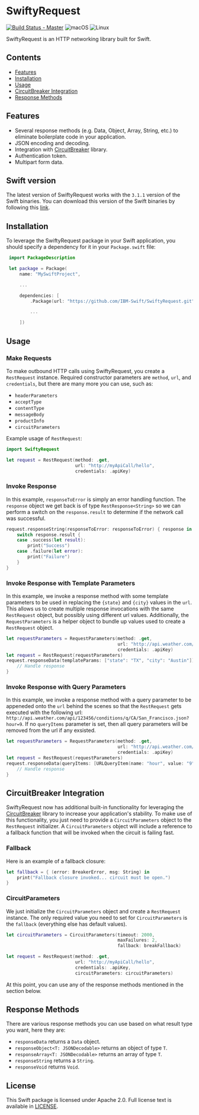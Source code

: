 # SwiftyRequest

[![Build Status - Master](https://travis-ci.org/IBM-Swift/SwiftyRequest.svg?branch=master)](https://travis-ci.org/IBM-Swift/SwiftyRequest)
![macOS](https://img.shields.io/badge/os-macOS-green.svg?style=flat)
![Linux](https://img.shields.io/badge/os-linux-green.svg?style=flat)

SwiftyRequest is an HTTP networking library built for Swift.

## Contents
* [Features](#features)
* [Installation](#installation)
* [Usage](#usage)
* [CircuitBreaker Integration](#circuitbreaker-integration)
* [Response Methods](#response-methods)

## Features
- Several response methods (e.g. Data, Object, Array, String, etc.) to eliminate boilerplate code in your application.
- JSON encoding and decoding.
- Integration with [CircuitBreaker](https://github.com/IBM-Swift/CircuitBreaker) library.
- Authentication token.
- Multipart form data.

## Swift version
The latest version of SwiftyRequest works with the `3.1.1` version of the Swift binaries. You can download this version of the Swift binaries by following this [link](https://swift.org/download/#releases).

## Installation
To leverage the SwiftyRequest package in your Swift application, you should specify a dependency for it in your `Package.swift` file:

```swift
 import PackageDescription

 let package = Package(
     name: "MySwiftProject",

     ...

     dependencies: [
         .Package(url: "https://github.com/IBM-Swift/SwiftyRequest.git", majorVersion: 0),

         ...

     ])
```

## Usage

### Make Requests
To make outbound HTTP calls using SwiftyRequest, you create a `RestRequest` instance. Required constructor parameters are `method`, `url`, and `credentials`, but there are many more you can use, such as:

- `headerParameters`
- `acceptType`
- `contentType`
- `messageBody`
- `productInfo`
- `circuitParameters`

Example usage of `RestRequest`:

```swift
import SwiftyRequest

let request = RestRequest(method: .get,
                          url: "http://myApiCall/hello",
                          credentials: .apiKey)
```

### Invoke Response
In this example, `responseToError` is simply an error handling function.
The `response` object we get back is of type `RestResponse<String>` so we can perform a switch on the `response.result` to determine if the network call was successful.

```swift
request.responseString(responseToError: responseToError) { response in
    switch response.result {
    case .success(let result):
        print("Success")
    case .failure(let error):
        print("Failure")
    }
}
```

### Invoke Response with Template Parameters

In this example, we invoke a response method with some template parameters to be used in replacing the `{state}` and `{city}` values in the `url`. This allows us to create multiple response invocations with the same `RestRequest` object, but possibly using different url values. Additionally, the `RequestParameters` is a helper object to bundle up values used to create a `RestRequest` object.

```swift
let requestParameters = RequestParameters(method: .get,
                                          url: "http://api.weather.com/api/123456/conditions/q/{state}/{city}.json",
                                          credentials: .apiKey)
let request = RestRequest(requestParameters)
request.responseData(templateParams: ["state": "TX", "city": "Austin"]) { response in
	// Handle response
}
```

### Invoke Response with Query Parameters

In this example, we invoke a response method with a query parameter to be appeneded onto the `url` behind the scenes so that the `RestRequest` gets executed with the following url: `http://api.weather.com/api/123456/conditions/q/CA/San_Francisco.json?hour=9`. If no `queryItems` parameter is set, then all query parameters will be removed from the url if any exsisted.

```swift
let requestParameters = RequestParameters(method: .get,
                                          url: "http://api.weather.com/api/123456/conditions/q/CA/San_Francisco.json",
                                          credentials: .apiKey)
let request = RestRequest(requestParameters)
request.responseData(queryItems: [URLQueryItem(name: "hour", value: "9")]) { response in
	// Handle response	
}
```

## CircuitBreaker Integration

SwiftyRequest now has additional built-in functionality for leveraging the [CircuitBreaker](https://github.com/IBM-Swift/CircuitBreaker) library to increase your application's stability. To make use of this functionality, you just need to provide a `CircuitParameters` object to the `RestRequest` initializer. A `CircuitParameters` object will include a reference to a fallback function that will be invoked when the circuit is failing fast.

### Fallback
Here is an example of a fallback closure:

```swift
let fallback = { (error: BreakerError, msg: String) in
    print("Fallback closure invoked... circuit must be open.")
}
```

### CircuitParameters
We just initialize the `CircuitParameters` object and create a `RestRequest` instance. The only required value you need to set for `CircuitParameters` is the `fallback` (everything else has default values).

```swift
let circuitParameters = CircuitParameters(timeout: 2000,
                                          maxFailures: 2,
                                          fallback: breakFallback)

let request = RestRequest(method: .get,
                          url: "http://myApiCall/hello",
                          credentials: .apiKey,
                          circuitParameters: circuitParameters)
```

At this point, you can use any of the response methods mentioned in the section below.

## Response Methods
There are various response methods you can use based on what result type you want, here they are:

- `responseData` returns a `Data` object.
- `responseObject<T: JSONDecodable>` returns an object of type `T`.
- `responseArray<T: JSONDecodable>` returns an array of type `T`.
- `responseString` returns a `String`.
- `responseVoid` returns `Void`.

## License
This Swift package is licensed under Apache 2.0. Full license text is available in [LICENSE](LICENSE).
